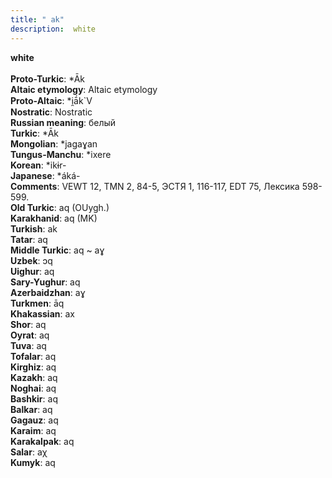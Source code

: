 ```yaml
---
title: " ak"
description:  white
---
```

<p data-pagefind-weight="0.5">
<strong> white</strong><br><br>
<strong>Proto-Turkic</strong>:  *Āk<br>
<strong>Altaic etymology</strong>:  Altaic etymology<br>
<strong> Proto-Altaic</strong>:  *i̯ā́k`V<br>
<strong>Nostratic</strong>:  Nostratic<br>
<strong>Russian meaning</strong>:  белый<br>
<strong>Turkic</strong>:  *Āk<br>
<strong>Mongolian</strong>:  *jagaɣan<br>
<strong>Tungus-Manchu</strong>:  *ixere<br>
<strong>Korean</strong>:  *ikɨr-<br>
<strong>Japanese</strong>:  *áká-<br>
<strong>Comments</strong>:  VEWT 12, TMN 2, 84-5, ЭСТЯ 1, 116-117, EDT 75, Лексика 598-599.<br>
<strong>Old Turkic</strong>:  aq (OUygh.)<br>
<strong>Karakhanid</strong>:  aq (MK)<br>
<strong>Turkish</strong>:  ak<br>
<strong>Tatar</strong>:  aq<br>
<strong>Middle Turkic</strong>:  aq ~ aɣ<br>
<strong>Uzbek</strong>:  ɔq<br>
<strong>Uighur</strong>:  aq<br>
<strong>Sary-Yughur</strong>:  aq<br>
<strong>Azerbaidzhan</strong>:  aɣ<br>
<strong>Turkmen</strong>:  āq<br>
<strong>Khakassian</strong>:  ax<br>
<strong>Shor</strong>:  aq<br>
<strong>Oyrat</strong>:  aq<br>
<strong>Tuva</strong>:  aq<br>
<strong>Tofalar</strong>:  aq<br>
<strong>Kirghiz</strong>:  aq<br>
<strong>Kazakh</strong>:  aq<br>
<strong>Noghai</strong>:  aq<br>
<strong>Bashkir</strong>:  aq<br>
<strong>Balkar</strong>:  aq<br>
<strong>Gagauz</strong>:  aq<br>
<strong>Karaim</strong>:  aq<br>
<strong>Karakalpak</strong>:  aq<br>
<strong>Salar</strong>:  aχ<br>
<strong>Kumyk</strong>:  aq<br>

</p>
